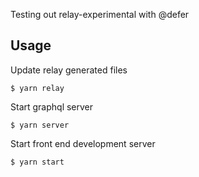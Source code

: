 Testing out relay-experimental with @defer

## Usage

Update relay generated files
```
$ yarn relay
```

Start graphql server
```
$ yarn server
```

Start front end development server
```
$ yarn start
```

